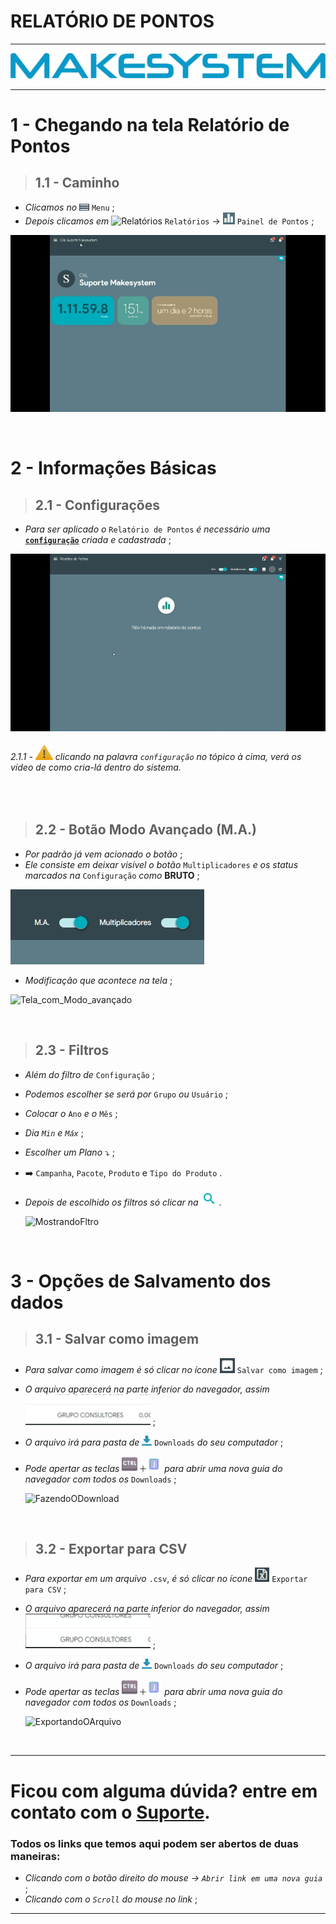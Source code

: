 # RELATÓRIO DE PONTOS

---

[![Logo_Make](https://raw.githubusercontent.com/Makesystem/manuais/main/webccrm/telas/img_padrao/makesystem.png)](https://www.makesystem.com.br/)

---

# 1 - Chegando na tela Relatório de Pontos
>## __1.1 - Caminho__
* _Clicamos no_ ![Menu](https://raw.githubusercontent.com/Makesystem/manuais/main/webccrm/telas/img_padrao/menu1.png) `Menu` ;
* _Depois clicamos em_  ![Relatórios](https://raw.githubusercontent.com/Makesystem/manuais/main/webccrm/telas/img_padrao/relatórios_1.png) `Relatórios` -> ![RelatórioDePontos](https://raw.githubusercontent.com/Makesystem/manuais/main/webccrm/telas/img_padrao/RelatoriodePontos.png) `Painel de Pontos` ;
  
![Caminho_Relatório_de_Pontos](https://raw.githubusercontent.com/Makesystem/manuais/main/webccrm/telas/separacao_tela/tela_relatorio_de_pontos/caminho.gif)

<br />

# 2 - Informações Básicas
>## __2.1 - Configurações__
* _Para ser aplicado o_ `Relatório de Pontos` _é necessário uma_ [**`configuração`**](https://youtu.be/S8WrsXjE2uA?t=21) _criada e cadastrada_ ;

![Mostrando_Meta_Config](https://raw.githubusercontent.com/Makesystem/manuais/main/webccrm/telas/separacao_tela/tela_relatorio_de_pontos/mostrando_config.gif)

###### 2.1.1 - ![Warning](https://raw.githubusercontent.com/Makesystem/manuais/main/webccrm/telas/img_padrao/waarning.png) clicando na palavra `configuração` no tópico à cima, verá os vídeo de como cria-lá dentro do sistema.

<br />

>## __2.2 - Botão Modo Avançado (M.A.)__
* _Por padrão já vem acionado o botão_ ;
* _Ele consiste em deixar visível o botão_ `Multiplicadores` _e os status marcados na_ `Configuração` _como_ **BRUTO** ;
  
![Btn_Modo_Avançado](https://raw.githubusercontent.com/Makesystem/manuais/main/webccrm/telas/separacao_tela/tela_relatorio_de_pontos/botao_MA_1.gif)
* _Modificação que acontece na tela_ ;
  
![Tela_com_Modo_avançado](https://github.com/Makesystem/manuais/raw/main/webccrm/telas/separacao_tela/tela_relatorio_de_pontos/botao_MA_3.gif)

<br />

>## __2.3 - Filtros__
* _Além do filtro de_ `Configuração` ;
* _Podemos escolher se será por_ `Grupo` _ou_ `Usuário` ;
* _Colocar o_ `Ano` _e o_ `Mês` ;
* _Dia `Min` e `Máx`_ ;
* _Escolher um Plano_ ⤵️ ;
* ➡️ `Campanha`, `Pacote`, `Produto` e `Tipo do Produto` .
* _Depois de escolhido os filtros só clicar na_ ![Lupa_Filtro](https://raw.githubusercontent.com/Makesystem/manuais/main/webccrm/telas/img_padrao/filtro2.png) .

    ![MostrandoFltro](https://github.com/Makesystem/manuais/raw/main/webccrm/telas/separacao_tela/tela_relatorio_de_pontos/mostrando_filtros.gif)

<br />

# 3 - Opções de Salvamento dos dados
>## __3.1 - Salvar como imagem__
* _Para salvar como imagem é só clicar no ícone_ ![SalvarComoImagem](https://raw.githubusercontent.com/Makesystem/manuais/main/webccrm/telas/separacao_tela/tela_relatorio_de_pontos/salvar_como_imagem.png) `Salvar como imagem` ;
* _O arquivo aparecerá na parte inferior do navegador, assim_ ![BaixandoImagem](https://raw.githubusercontent.com/Makesystem/manuais/main/webccrm/telas/separacao_tela/tela_relatorio_de_pontos/teste.gif) ;
* _O arquivo irá para pasta de_ ![IconDownloads](https://raw.githubusercontent.com/Makesystem/manuais/main/webccrm/telas/separacao_tela/tela_relatorio_de_pontos/IconDownload.png) `Downloads` _do seu computador_ ;
* _Pode apertar as teclas_ ![BtnControl](https://raw.githubusercontent.com/Makesystem/manuais/main/webccrm/telas/separacao_tela/tela_relatorio_de_pontos/btnCtrl.png) ![SimboloDeMais](https://raw.githubusercontent.com/Makesystem/manuais/main/webccrm/telas/separacao_tela/tela_relatorio_de_pontos/%2B.png)![LetraJota](https://raw.githubusercontent.com/Makesystem/manuais/main/webccrm/telas/separacao_tela/tela_relatorio_de_pontos/letraJ2.png) _para abrir uma nova guia do navegador com todos os_ `Downloads` ;

    ![FazendoODownload](https://github.com/Makesystem/manuais/raw/main/webccrm/telas/separacao_tela/tela_relatorio_de_pontos/salvar_como_imagem.gif)

<br />

>## __3.2 - Exportar para CSV__
* _Para exportar em um arquivo_ `.csv`, _é só clicar no ícone_ ![IconeExportarCsv](https://raw.githubusercontent.com/Makesystem/manuais/main/webccrm/telas/separacao_tela/tela_relatorio_de_pontos/exportar_para_CSV.png) `Exportar para CSV` ;
* _O arquivo aparecerá na parte inferior do navegador, assim_ ![BaixandoCSV](https://raw.githubusercontent.com/Makesystem/manuais/main/webccrm/telas/separacao_tela/tela_relatorio_de_pontos/click_relatorio_de_pontos_csv.gif) ;
* _O arquivo irá para pasta de_ ![IconDownloads](https://raw.githubusercontent.com/Makesystem/manuais/main/webccrm/telas/separacao_tela/tela_relatorio_de_pontos/IconDownload.png) `Downloads` _do seu computador_ ;
* _Pode apertar as teclas_ ![BtnControl](https://raw.githubusercontent.com/Makesystem/manuais/main/webccrm/telas/separacao_tela/tela_relatorio_de_pontos/btnCtrl.png) ![SimboloDeMais](https://raw.githubusercontent.com/Makesystem/manuais/main/webccrm/telas/separacao_tela/tela_relatorio_de_pontos/%2B.png)![LetraJota](https://raw.githubusercontent.com/Makesystem/manuais/main/webccrm/telas/separacao_tela/tela_relatorio_de_pontos/letraJ2.png) _para abrir uma nova guia do navegador com todos os_ `Downloads` ;
  
    ![ExportandoOArquivo](https://github.com/Makesystem/manuais/raw/main/webccrm/telas/separacao_tela/tela_relatorio_de_pontos/exportar_em_csv.gif)

<br />

---

# Ficou com alguma dúvida? entre em contato com o [Suporte](http://api.whatsapp.com/send?1=pt_BR&phone=555130661344).

### Todos os links que temos aqui podem ser abertos de duas maneiras:
* _Clicando com o botão direito do mouse -> `Abrir link em uma nova guia`_ ;
* _Clicando com o `Scroll` do mouse no link_ ;

---
